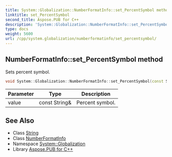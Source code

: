 ```yaml
---
title: System::Globalization::NumberFormatInfo::set_PercentSymbol method
linktitle: set_PercentSymbol
second_title: Aspose.PUB for C++
description: 'System::Globalization::NumberFormatInfo::set_PercentSymbol method. Sets percent symbol in C++.'
type: docs
weight: 5600
url: /cpp/system.globalization/numberformatinfo/set_percentsymbol/
---
```

## NumberFormatInfo::set_PercentSymbol method


Sets percent symbol.

```cpp
void System::Globalization::NumberFormatInfo::set_PercentSymbol(const String &value)
```


| Parameter | Type | Description |
| --- | --- | --- |
| value | const String\& | Percent symbol. |

## See Also

* Class [String](../../../system/string/)
* Class [NumberFormatInfo](../)
* Namespace [System::Globalization](../../)
* Library [Aspose.PUB for C++](../../../)

